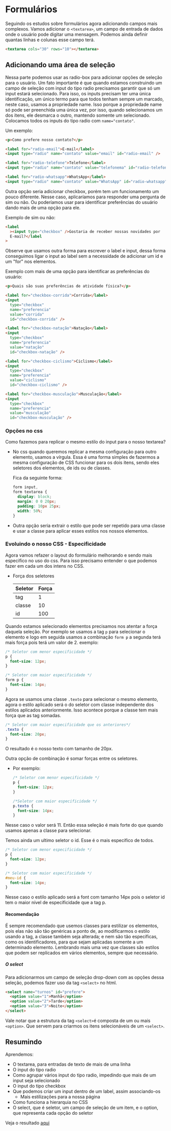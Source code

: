 # Formulários

Seguindo os estudos sobre formulários agora adicionando campos mais complexos. Vamos adicionar o `<textarea>`, um campo de entrada de dados onde o usuário pode digitar uma mensagem. Podemos ainda definir quantas linhas e colunas esse campo terá.

```html
<textarea cols="30" rows="10"></textarea>
```

## Adicionando uma área de seleção

Nessa parte podemos usar as radio-box para adicionar opções de seleção para o usuário.
Um fato importante é que quando estamos construindo um campo de seleção com input do tipo radio precisamos garantir que só um input estará selecionado. Para isso, os inputs precisam ter uma única identificação, um único termo para que todos tenham sempre um marcado, neste caso, usamos a propriedade name. Isso porque a propriedade name só pode ser preenchida uma única vez, por isso, quando selecionamos um dos itens, ele desmarca o outro, mantendo somente um selecionado. Colocamos todos os inputs do tipo radio com `name="contato"`.

Um exemplo:

```html
<p>Como prefere nosso contato?</p>

<label for="radio-email">E-mail</label>
<input type="radio" name="contato" value="email" id="radio-email" />

<label for="radio-telefone">Telefone</label>
<input type="radio" name="contato" value="telefonema" id="radio-telefone" />

<label for="radio-whatsapp">WhatsApp</label>
<input type="radio" name="contato" value="WhatsApp" id="radio-whatsapp" />
```

Outra opção seria adicionar checkbox, porém tem um funcionamento um pouco diferente. Nesse caso, aplicaríamos para responder uma pergunta de sim ou não. Ou poderíamos usar para identificar preferências do usuário dando mais de uma opção para ele.

Exemplo de sim ou não:

```html
<label
  ><input type="checkbox" />Gostaria de receber nossas novidades por
  E-mail?</label
>
```

Observe que usamos outra forma para escrever o label e input, dessa forma conseguimos ligar o input ao label sem a necessidade de adicionar um id e um "for" nos elementos.

Exemplo com mais de uma opção para identificar as preferências do usuário:

```html
<p>Quais são suas preferências de atividade física?</p>

<label for="checkbox-corrida">Corrida</label>
<input
  type="checkbox"
  name="preferencia"
  value="corrida"
  id="checkbox-corrida" />

<label for="checkbox-natação">Natação</label>
<input
  type="checkbox"
  name="preferencia"
  value="natação"
  id="checkbox-natação" />

<label for="checkbox-ciclismo">Ciclismo</label>
<input
  type="checkbox"
  name="preferencia"
  value="ciclismo"
  id="checkbox-ciclismo" />

<label for="checkbox-musculação">Musculação</label>
<input
  type="checkbox"
  name="preferencia"
  value="musculação"
  id="checkbox-musculação" />
```

### Opções no css

Como fazemos para replicar o mesmo estilo do input para o nosso textarea?

- No css quando queremos replicar a mesma configuração para outro elemento, usamos a vírgula. Essa é uma forma simples de fazermos a mesma configuração de CSS funcionar para os dois itens, sendo eles seletores dos elementos, de ids ou de classes.

  Fica da seguinte forma:

  ```css
  form input,
  form textarea {
    display: block;
    margin: 0 0 20px;
    padding: 10px 25px;
    width: 50%;
  }
  ```

- Outra opção seria extrair o estilo que pode ser repetido para uma classe e usar a classe para aplicar esses estilos nos nossos elementos.

### Evoluindo o nosso CSS - Especificidade

Agora vamos refazer o layout do formulário melhorando e sendo mais especifico no uso do css.
Para isso precisamo entender o que podemos fazer em cada um dos intens no CSS.

- Força dos seletores

  | Seletor | Força |
  | ------- | ----- |
  | tag     | 1     |
  | classe  | 10    |
  | id      | 100   |

Quando estamos selecionado elementos precisamos nos atentar a força daquela seleção.
Por exemplo se usamos a tag `p` para selecionar o elemento e logo em seguida usamos a combinação `form p` a segunda terá mais força pois terá um valor de 2.
exemplo:

```css
/* Seletor com menor especificidade */
p {
  font-size: 12px;
}

/* Seletor com maior especificidade */
form p {
  font-size: 14px;
}
```

Agora se usamos uma classe `.texto` para selecionar o mesmo elemento, agora o estilo aplicado será o do seletor com classe independente dos estilos aplicados anteriormente. Isso acontece porque a classe tem mais força que as tag somadas.

```css
/* Seletor com maior especificidade que os anteriores*/
.texto {
  font-size: 20px;
}
```

O resultado é o nosso texto com tamanho de 20px.

Outra opção de combinação é somar forças entre os seletores.

- Por exemplo:

  ```css
  /* Seletor com menor especificidade */
  p {
    font-size: 12px;
  }

  /*Seletor com maior especificidade */
  p.texto {
    font-size: 14px;
  }
  ```

Nesse caso o valor será 11. Então essa seleção é mais forte do que quando usamos apenas a classe para selecionar.

Temos ainda um ultimo seletor o id. Esse é o mais especifico de todos.

```css
/* Seletor com menor especificidade */
p {
  font-size: 12px;
}

/* Seletor com maior especificidade */
#meu-id {
  font-size: 14px;
}
```

Nesse caso o estilo aplicado será a font com tamanho 14px pois o seletor id tem o maior nível de especificidade que a tag p.

#### Recomendação

É sempre recomendado que usemos classes para estilizar os elementos, pois elas não são tão genéricas a ponto de, ao modificarmos o estilo usando a tag, a classe também seja alterada; e nem são tão específicas, como os identificadores, para que sejam aplicadas somente a um determinado elemento.
Lembrando mais uma vez que classes são estilos que podem ser replicados em vários elementos, sempre que necessário.

##### O select

Para adicionarmos um campo de seleção drop-down com as opções dessa seleção, podemos fazer uso da tag `<select>` no html.

```html
<select name="turnos" id="prefere">
  <option value="1">Manhã</option>
  <option value="2">Tarde</option>
  <option value="3">Noite</option>
</select>
```

Vale notar que a estrutura da tag `<select>`é composta de um ou mais `<option>`. Que servem para criarmos os itens selecionáveis de um `<select>`.

## Resumindo

Aprendemos:

- O textarea, para entradas de texto de mais de uma linha
- O input do tipo radio
- Como agrupar vários input do tipo radio, impedindo que mais de um input seja selecionado
- O input do tipo checkbox
- Que podemos criar um input dentro de um label, assim associando-os
  - Mais estilizações para a nossa página
- Como funciona a hierarquia no CSS
- O select, que é seletor, um campo de seleção de um item, e o option, que representa cada opção do seletor

Veja o resultado [aqui](/Cursos/Iniciante_Em_Programa%C3%A7%C3%A3o/02-Paginas_Web/HTML5eCSS3_Formularios_Tabelas/03-Tipos_de_Campos_Diferentes/contatos.html)
